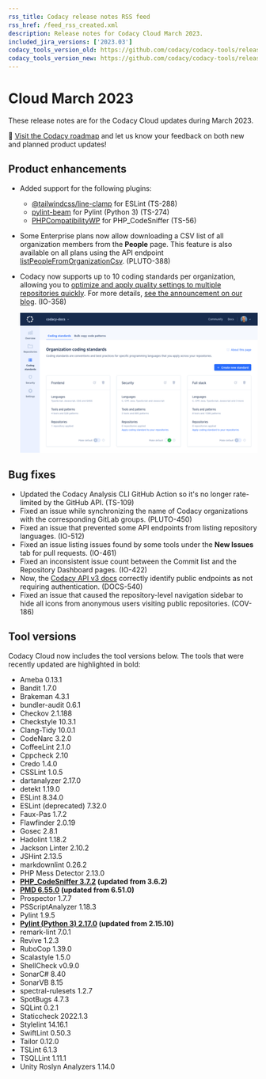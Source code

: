 ```yaml
---
rss_title: Codacy release notes RSS feed
rss_href: /feed_rss_created.xml
description: Release notes for Codacy Cloud March 2023.
included_jira_versions: ['2023.03']
codacy_tools_version_old: https://github.com/codacy/codacy-tools/releases/tag/6.7.116
codacy_tools_version_new: https://github.com/codacy/codacy-tools/releases/tag/7.0.9
---
```


# Cloud March 2023

These release notes are for the Codacy Cloud updates during March 2023.

📢 [Visit the Codacy roadmap](https://roadmap.codacy.com) and <span class="skip-vale">let us know</span> your feedback on both new and planned product updates!

## Product enhancements

-   Added support for the following plugins:
    -   [<span class="skip-vale">@tailwindcss/line-clamp</span>](https://www.npmjs.com/package/@tailwindcss/line-clamp) for ESLint (TS-288)
    -   [<span class="skip-vale">pylint-beam</span>](https://github.com/kvudata/pylint-beam) for Pylint (Python 3) (TS-274)
    -   [<span class="skip-vale">PHPCompatibilityWP</span>](https://github.com/PHPCompatibility/PHPCompatibilityWP) for PHP_CodeSniffer (TS-56)
-   Some Enterprise plans now allow downloading a CSV list of all organization members from the **People** page. This feature is also available on all plans using the API endpoint [listPeopleFromOrganizationCsv](https://api.codacy.com/api/api-docs#listpeoplefromorganizationcsv). (PLUTO-388)
-   Codacy now supports up to 10 coding standards per organization, allowing you to [optimize and apply quality settings to multiple repositories <span class="skip-vale">quickly</span>](../../organizations/using-coding-standards.md). For more details, [see the announcement on our blog](https://blog.codacy.com/organization-coding-standards-just-got-better/). (IO-358)

    ![Multiple coding standards](../images/io-358.png)

## Bug fixes

-   Updated the Codacy Analysis CLI GitHub Action so it's no longer rate-limited by the GitHub API. (TS-109)
-   Fixed an issue while synchronizing the name of Codacy organizations with the corresponding GitLab groups. (PLUTO-450)
-   Fixed an issue that prevented some API endpoints from listing repository languages. (IO-512)
-   Fixed an issue listing issues found by some tools under the **New Issues** tab for pull requests. (IO-461)
-   Fixed an inconsistent issue count between the Commit list and the Repository Dashboard pages. (IO-422)
-   Now, the [Codacy API v3 docs](https://api.codacy.com/api/api-docs) correctly identify public endpoints as not requiring authentication. (DOCS-540)
-   Fixed an issue that caused the repository-level navigation sidebar to hide all icons from anonymous users visiting public repositories. (COV-186)

## Tool versions

Codacy Cloud now includes the tool versions below. The tools that were recently updated are highlighted in bold:

-   Ameba 0.13.1
-   Bandit 1.7.0
-   Brakeman 4.3.1
-   bundler-audit 0.6.1
-   Checkov 2.1.188
-   Checkstyle 10.3.1
-   Clang-Tidy 10.0.1
-   CodeNarc 3.2.0
-   CoffeeLint 2.1.0
-   Cppcheck 2.10
-   Credo 1.4.0
-   CSSLint 1.0.5
-   dartanalyzer 2.17.0
-   detekt 1.19.0
-   ESLint 8.34.0
-   ESLint (deprecated) 7.32.0
-   Faux-Pas 1.7.2
-   Flawfinder 2.0.19
-   Gosec 2.8.1
-   Hadolint 1.18.2
-   Jackson Linter 2.10.2
-   JSHint 2.13.5
-   markdownlint 0.26.2
-   PHP Mess Detector 2.13.0
-   **[PHP_CodeSniffer 3.7.2](https://github.com/squizlabs/PHP_CodeSniffer/releases/tag/3.7.2) (updated from 3.6.2)**
-   **[PMD 6.55.0](https://pmd.sourceforge.io/pmd-6.55.0/pmd_release_notes.html) (updated from 6.51.0)**
-   Prospector 1.7.7
-   PSScriptAnalyzer 1.18.3
-   Pylint 1.9.5
-   **[Pylint (Python 3) 2.17.0](https://github.com/PyCQA/pylint/releases/tag/v2.17.0) (updated from 2.15.10)**
-   remark-lint 7.0.1
-   Revive 1.2.3
-   RuboCop 1.39.0
-   Scalastyle 1.5.0
-   ShellCheck v0.9.0
-   SonarC# 8.40
-   SonarVB 8.15
-   spectral-rulesets 1.2.7
-   SpotBugs 4.7.3
-   SQLint 0.2.1
-   Staticcheck 2022.1.3
-   Stylelint 14.16.1
-   SwiftLint 0.50.3
-   Tailor 0.12.0
-   TSLint 6.1.3
-   TSQLLint 1.11.1
-   Unity Roslyn Analyzers 1.14.0
